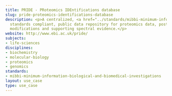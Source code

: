 ```yaml
---
title: PRIDE - PRoteomics IDEntifications database
slug: pride-proteomics-identifications-database
description: <p>A centralized, <a href="../standards/mibbi-minimum-information-biological-and-biomedical-investigations.html">MIBBI</a>
  standards compliant, public data repository for proteomics data, post-translational
  modifications and supporting spectral evidence.</p>
website: http://www.ebi.ac.uk/pride/
subjects:
- life-sciences
disciplines:
- biochemistry
- molecular-biology
- proteomics
- genomics
standards:
- mibbi-minimum-information-biological-and-biomedical-investigations
layout: use_case
type: use_case
---
```


